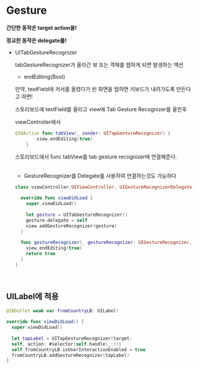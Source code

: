 # Gesture

**간단한 동작은 target action을!**

**정교한 동작은 delegate를!**

- UITabGestureRecognizer

  tabGestureRecognizer가 올라간 뷰 또는 객체를 탭하게 되면 발생하는 액션

  - endEditing(Bool)

  만약, textField에 커서를 올렸다가 빈 화면을 탭하면 키보드가 내려가도록 만든다고 하면!

  스토리보드에 textField를 올리고 view에 Tab Gesture Recognizer를 올린후

  viewController에서 

  ```swift
  @IBAction func tabView(_ sender: UITapGestureRecognizer) {
          view.endEditing(true)
      }
  ```

  스토리보드에서 func tabView를 tab gesture recognizer에 연결해준다.

  <br>

  - GestureRecognizer를 Delegate를 사용하여 연결하는것도 가능하다

  ```swift
  class viewController:UIViewController, UIGestureRecognizerDelegate {
    
    override func viewDidLoad {
      super.viewDidLoad()
      
      let gesture = UITabGestureRecognizer()
      gesture.delegate = self
      view.addGestureRecognizer(gesture)
    }
    
    func gestureRecognizer(_ gestureRecognizer: UIGestureRecognizer, shouldReceive touch: UITouch) -> Bool {
      view.endEditing(true)
      return true
    }
  }
  ```

  <br>

## UILabel에 적용

```swift
@IBOutlet weak var fromCountryLB: UILabel!
    
override func viewDidLoad() {
  super.viewDidLoad()
        
  let tapLabel = UITapGestureRecognizer(target:    
  self, action: #selector(self.handle(_:)))
  self.fromCountryLB.isUserInteractionEnabled = true    
  fromCountryLB.addGestureRecognizer(tapLabel)
}
```



